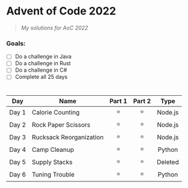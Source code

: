 # Advent of Code 2022

> *My solutions for AoC 2022*

### Goals:

 - [ ] Do a challenge in Java
 - [ ] Do a challenge in Rust
 - [ ] Do a challenge in C#
 - [ ] Complete all 25 days

#

| Day | Name | Part 1 | Part 2 | Type |
| :---: | --- | :---: | :---: | :---: |
| Day 1 | Calorie Counting | ⭐ | ⭐ | Node.js |
| Day 2 | Rock Paper Scissors | ⭐ | ⭐ | Node.js |
| Day 3 | Rucksack Reorganization | ⭐ | ⭐ | Node.js |
| Day 4 | Camp Cleanup | ⭐ | ⭐ | Python |
| Day 5 | Supply Stacks | ⭐ | ⭐ | Deleted |
| Day 6 | Tuning Trouble | ⭐ | ⭐ | Python |

#
